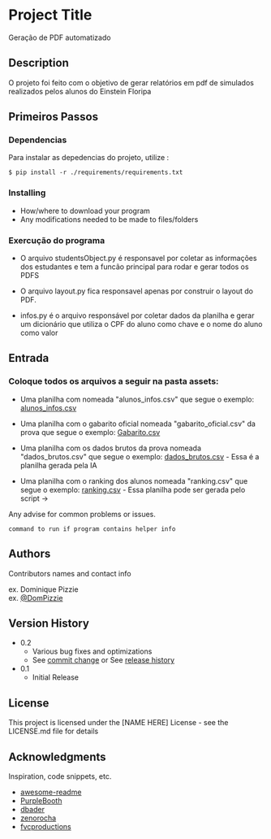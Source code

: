 

# Project Title

Geração de PDF automatizado

## Description

O projeto foi feito com o objetivo de gerar relatórios em pdf de simulados realizados pelos alunos do Einstein Floripa

## Primeiros Passos

### Dependencias

Para instalar as depedencias do projeto, utilize :
```shell
$ pip install -r ./requirements/requirements.txt
```


### Installing

* How/where to download your program
* Any modifications needed to be made to files/folders

### Exercução do programa

* O arquivo studentsObject.py é responsavel por coletar as informações dos estudantes e tem a funcão principal para rodar e gerar todos os PDFS

* O arquivo layout.py fica responsavel apenas por construir o layout do PDF.

* infos.py é o arquivo responsável por coletar dados da planilha e gerar um dicionário que utiliza o CPF do aluno como chave e o nome do aluno como valor

## Entrada
### Coloque todos os arquivos a seguir na pasta assets:
*  Uma planilha com nomeada "alunos_infos.csv" que segue o exemplo: [alunos_infos.csv](https://docs.google.com/spreadsheets/d/1qcMPtjl_alxNrsyyoLf03T3io6KqqQY9MMRQjJhQHF8/edit?usp=sharing)

*  Uma planilha com o gabarito oficial nomeada "gabarito_oficial.csv" da prova que segue o exemplo: [Gabarito.csv](https://docs.google.com/spreadsheets/d/1PWZcggZ8dgjvqNzvmkWFJPKI2ZCwQcLzl2xSJya_od4/edit?usp=sharing) 

*  Uma planilha com os dados brutos da prova nomeada "dados_brutos.csv" que segue o exemplo: [dados_brutos.csv](https://docs.google.com/spreadsheets/d/1u5oqa3SEUwNgMILGOFIaU61FFNi2gR5q/edit?usp=sharing&ouid=108849602823930974697&rtpof=true&sd=true) - Essa é a planilha gerada pela IA

*  Uma planilha com o ranking dos alunos nomeada "ranking.csv" que segue o exemplo: [ranking.csv](https://docs.google.com/spreadsheets/d/1lqL_7Mqi-RMFUh3u_6Xj93lIpVLdXDy-YPC7C-SwyVM/edit?usp=sharing) - Essa planilha pode ser gerada pelo script ->

Any advise for common problems or issues.
```
command to run if program contains helper info
```

## Authors

Contributors names and contact info

ex. Dominique Pizzie  
ex. [@DomPizzie](https://twitter.com/dompizzie)

## Version History

* 0.2
    * Various bug fixes and optimizations
    * See [commit change]() or See [release history]()
* 0.1
    * Initial Release

## License

This project is licensed under the [NAME HERE] License - see the LICENSE.md file for details

## Acknowledgments

Inspiration, code snippets, etc.
* [awesome-readme](https://github.com/matiassingers/awesome-readme)
* [PurpleBooth](https://gist.github.com/PurpleBooth/109311bb0361f32d87a2)
* [dbader](https://github.com/dbader/readme-template)
* [zenorocha](https://gist.github.com/zenorocha/4526327)
* [fvcproductions](https://gist.github.com/fvcproductions/1bfc2d4aecb01a834b46)